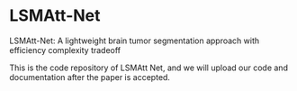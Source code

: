 # LSMAtt-Net
LSMAtt-Net: A lightweight brain tumor segmentation approach with efficiency complexity tradeoff


This is the code repository of LSMAtt Net, and we will upload our code and documentation after the paper is accepted.

